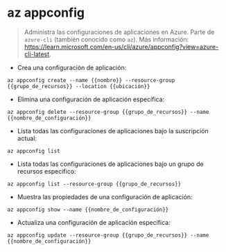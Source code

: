 # az appconfig

> Administra las configuraciones de aplicaciones en Azure.
> Parte de `azure-cli` (también conocido como `az`).
> Más información: <https://learn.microsoft.com/en-us/cli/azure/appconfig?view=azure-cli-latest>.

- Crea una configuración de aplicación:

`az appconfig create --name {{nombre}} --resource-group {{grupo_de_recursos}} --location {{ubicación}}`

- Elimina una configuración de aplicación específica:

`az appconfig delete --resource-group {{grupo_de_recursos}} --name {{nombre_de_configuración}}`

- Lista todas las configuraciones de aplicaciones bajo la suscripción actual:

`az appconfig list`

- Lista todas las configuraciones de aplicaciones bajo un grupo de recursos específico:

`az appconfig list --resource-group {{grupo_de_recursos}}`

- Muestra las propiedades de una configuración de aplicación:

`az appconfig show --name {{nombre_de_configuración}}`

- Actualiza una configuración de aplicación específica:

`az appconfig update --resource-group {{grupo_de_recursos}} --name {{nombre_de_configuración}}`
